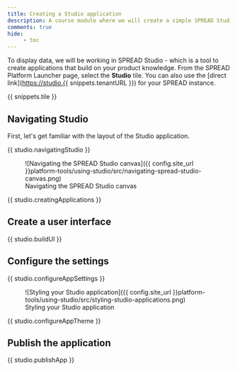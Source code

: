 ```yaml
---
title: Creating a Studio application
description: A course module where we will create a simple SPREAD Studio application.
comments: true
hide:
     - toc
---
```


To display data, we will be working in SPREAD Studio - which is a tool to create applications that build on your product knowledge. From the SPREAD Platform Launcher page, select the **Studio** tile. You can also use the [direct link](<https://studio.{{> snippets.tenantURL }}) for your SPREAD instance.

{{ snippets.tile }}

## Navigating Studio

First, let's get familiar with the layout of the Studio application.

{{ studio.navigatingStudio }}

<figure markdown="span">
	![Navigating the SPREAD Studio canvas]({{ config.site_url }}platform-tools/using-studio/src/navigating-spread-studio-canvas.png)
	<figcaption>Navigating the SPREAD Studio canvas</figcaption>
</figure>

{{ studio.creatingApplications }}

## Create a user interface

{{ studio.buildUI }}

## Configure the settings

{{ studio.configureAppSettings }}

<figure markdown="span">
	![Styling your Studio application]({{ config.site_url }}platform-tools/using-studio/src/styling-studio-applications.png)
	<figcaption>Styling your Studio application</figcaption>
</figure>

{{ studio.configureAppTheme }}

## Publish the application

{{ studio.publishApp }}
